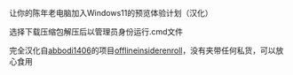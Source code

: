 让你的陈年老电脑加入Windows11的预览体验计划（汉化）

选择下载压缩包解压后以管理员身份运行.cmd文件

完全汉化自[abbodi1406](https://github.com/abbodi1406)的项目[offlineinsiderenroll](https://github.com/abbodi1406/offlineinsiderenroll)，没有夹带任何私货，可以放心食用

